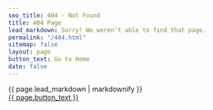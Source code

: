 ```yaml
---
seo_title: 404 - Not Found
title: 404 Page
lead_markdown: Sorry! We weren't able to find that page.
permalink: "/404.html"
sitemap: false
layout: page
button_text: Go to Home
date: false
---
```

<!-- please don't edit this content in the visual or content editors-->
<div class="center-xs">
<div class="lead">{{ page.lead_markdown | markdownify }}</div>
<a href="{{ site.url }}/" class="usa-button">{{ page.button_text }}</a>
</div>
